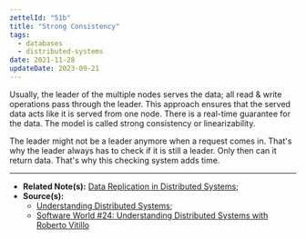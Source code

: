 ```yaml
---
zettelId: "51b"
title: "Strong Consistency"
tags:
  - databases
  - distributed-systems
date: 2021-11-28
updateDate: 2023-09-21
---
```


Usually, the leader of the multiple nodes serves the data; all read & write operations pass through the leader. This approach ensures that the served data acts like it is served from one node. There is a real-time guarantee for the data. The model is called strong consistency or linearizability.

The leader might not be a leader anymore when a request comes in. That's why the leader always has to check if it is still a leader. Only then can it return data. That's why this checking system adds time.

---

- **Related Note(s):** [Data Replication in Distributed Systems](/books/data-replication-in-distributed-systems/);
- **Source(s):**
  - [Understanding Distributed Systems](https://understandingdistributed.systems/);
  - [Software World #24: Understanding Distributed Systems with Roberto Vitillo](https://candost.substack.com/p/24-understanding-distributed-systems)
